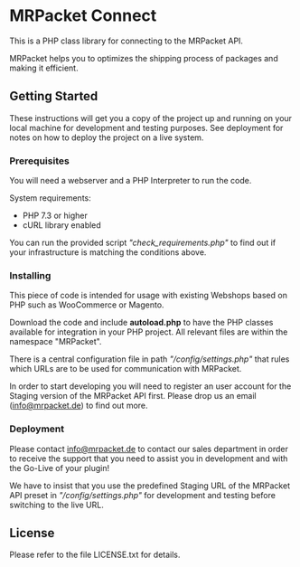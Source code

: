 # MRPacket Connect

This is a PHP class library for connecting to the MRPacket API.

MRPacket helps you to optimizes the shipping process of packages and making it efficient.

## Getting Started

These instructions will get you a copy of the project up and running on your local machine for development and testing purposes. See deployment for notes on how to deploy the project on a live system.

### Prerequisites

You will need a webserver and a PHP Interpreter to run the code. 

System requirements: 
- PHP 7.3 or higher
- cURL library enabled

You can run the provided script *"check_requirements.php"* to find out if your infrastructure is matching the conditions above.

### Installing

This piece of code is intended for usage with existing Webshops based on PHP such as WooCommerce or Magento.

Download the code and include **autoload.php** to have the PHP classes available for integration in your PHP project. All relevant files are within the namespace "MRPacket".

There is a central configuration file in path *"/config/settings.php"* that rules which URLs are to be used for communication with MRPacket.

In order to start developing you will need to register an user account for the Staging version of the MRPacket API first.
Please drop us an email (info@mrpacket.de) to find out more.

### Deployment

Please contact info@mrpacket.de to contact our sales department in order to receive the support that you need to assist you in development and with the Go-Live of your plugin!

We have to insist that you use the predefined Staging URL of the MRPacket API preset in *"/config/settings.php"* for development and testing before switching to the live URL.

## License

Please refer to the file LICENSE.txt for details.